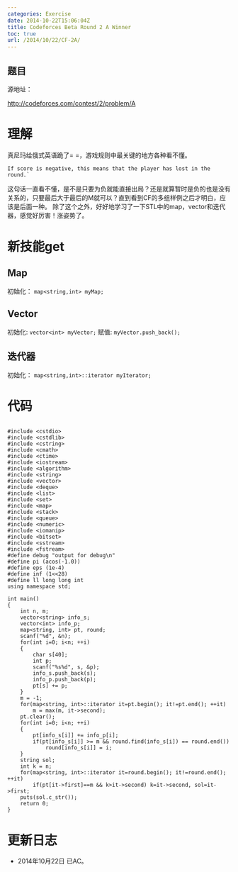 ```yaml
---
categories: Exercise
date: 2014-10-22T15:06:04Z
title: Codeforces Beta Round 2 A Winner
toc: true
url: /2014/10/22/CF-2A/
---
```


## 题目
源地址：

http://codeforces.com/contest/2/problem/A

# 理解
真尼玛给俄式英语跪了= =，游戏规则中最关键的地方各种看不懂。

```
If score is negative, this means that the player has lost in the round.`

```
这句话一直看不懂，是不是只要为负就能直接出局？还是就算暂时是负的也是没有关系的，只要最后大于最后的M就可以？直到看到CF的多组样例之后才明白，应该是后面一种。
除了这个之外，好好地学习了一下STL中的map，vector和迭代器，感觉好厉害！涨姿势了。

<!--more-->

# 新技能get
## Map
初始化： `map<string,int> myMap;`
## Vector
初始化: `vector<int> myVector;`
赋值: `myVector.push_back();`
## 迭代器
初始化： `map<string,int>::iterator myIterator;`

# 代码

```

#include <cstdio>
#include <cstdlib>
#include <cstring>
#include <cmath>
#include <ctime>
#include <iostream>
#include <algorithm>
#include <string>
#include <vector>
#include <deque>
#include <list>
#include <set>
#include <map>
#include <stack>
#include <queue>
#include <numeric>
#include <iomanip>
#include <bitset>
#include <sstream>
#include <fstream>
#define debug "output for debug\n"
#define pi (acos(-1.0))
#define eps (1e-4)
#define inf (1<<28)
#define ll long long int
using namespace std;

int main()
{
    int n, m;
    vector<string> info_s;
    vector<int> info_p;
    map<string, int> pt, round;
    scanf("%d", &n);
    for(int i=0; i<n; ++i)
    {
        char s[40];
        int p;
        scanf("%s%d", s, &p);
        info_s.push_back(s);
        info_p.push_back(p);
        pt[s] += p;
    }
    m = -1;
    for(map<string, int>::iterator it=pt.begin(); it!=pt.end(); ++it)
        m = max(m, it->second);
    pt.clear();
    for(int i=0; i<n; ++i)
    {
        pt[info_s[i]] += info_p[i];
        if(pt[info_s[i]] >= m && round.find(info_s[i]) == round.end())
            round[info_s[i]] = i;
    }
    string sol;
    int k = n;
    for(map<string, int>::iterator it=round.begin(); it!=round.end(); ++it)
        if(pt[it->first]==m && k>it->second) k=it->second, sol=it->first;
    puts(sol.c_str());
    return 0;
}

```

# 更新日志
- 2014年10月22日 已AC。